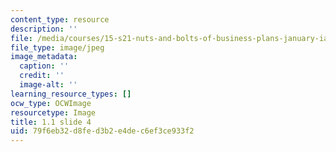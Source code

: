 ```yaml
---
content_type: resource
description: ''
file: /media/courses/15-s21-nuts-and-bolts-of-business-plans-january-iap-2014/79f6eb32d8fed3b2e4dec6ef3ce933f2_Slide4.JPG
file_type: image/jpeg
image_metadata:
  caption: ''
  credit: ''
  image-alt: ''
learning_resource_types: []
ocw_type: OCWImage
resourcetype: Image
title: 1.1 slide 4
uid: 79f6eb32-d8fe-d3b2-e4de-c6ef3ce933f2
---
```

